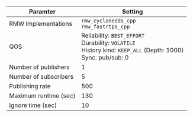 | Paramter               | Setting                                                                                                                   |
|------------------------|---------------------------------------------------------------------------------------------------------------------------|
| RMW Implementations    | `rmw_cyclonedds_cpp`<br>`rmw_fastrtps_cpp`                                                                                |
| QOS                    | Reliability: `BEST_EFFORT`<br>Durability: `VOLATILE`<br>History kind: `KEEP_ALL` (Depth: 1000)<br>Sync. pub/sub: 0        |
| Number of publishers   | 1                                                                                                                         |
| Number of subscribers  | 5                                                                                                                         |
| Publishing rate        | 500                                                                                                                       |
| Maximum runtime (sec)  | 130                                                                                                                       |
| Ignore time (sec)      | 10                                                                                                                        |
